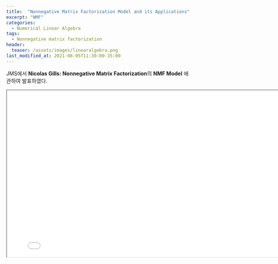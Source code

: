 ```yaml
---
title:  "Nonnegative Matrix Factorization Model and its Applications"
excerpt: "NMF"
categories:
  - Numerical Linear Algebra
tags:
  - Nonnegative matrix factorization
header:
  teaser: /assets/images/linearalgebra.png
last_modified_at: 2021-08-05T11:30:00-35:00
---
```


JMS에서 **Nicolas Gills: Nonnegative Matrix Factorization**의 **NMF Model** 에 관하여 발표하였다.

<iframe src = "/ViewerJS/#../assets/pdf/topic modeling.pdf" width='800' height='450' allowfullscreen webkitallowfullscreen></iframe>